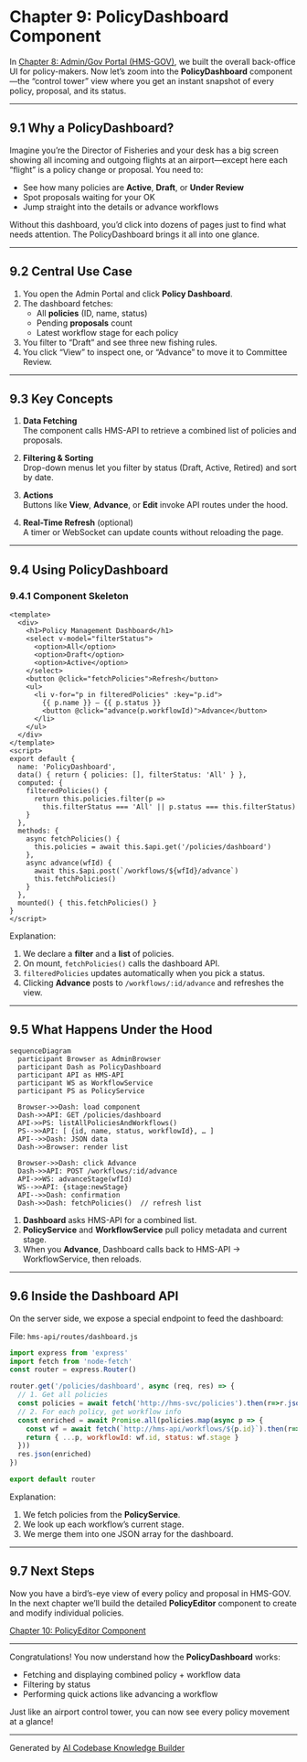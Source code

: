 # Chapter 9: PolicyDashboard Component

In [Chapter 8: Admin/Gov Portal (HMS-GOV)](08_admin_gov_portal__hms_gov__.md), we built the overall back-office UI for policy-makers. Now let’s zoom into the **PolicyDashboard** component—the “control tower” view where you get an instant snapshot of every policy, proposal, and its status.

---

## 9.1 Why a PolicyDashboard?

Imagine you’re the Director of Fisheries and your desk has a big screen showing all incoming and outgoing flights at an airport—except here each “flight” is a policy change or proposal. You need to:

- See how many policies are **Active**, **Draft**, or **Under Review**  
- Spot proposals waiting for your OK  
- Jump straight into the details or advance workflows

Without this dashboard, you’d click into dozens of pages just to find what needs attention. The PolicyDashboard brings it all into one glance.

---

## 9.2 Central Use Case

1. You open the Admin Portal and click **Policy Dashboard**.  
2. The dashboard fetches:
   - All **policies** (ID, name, status)  
   - Pending **proposals** count  
   - Latest workflow stage for each policy  
3. You filter to “Draft” and see three new fishing rules.  
4. You click “View” to inspect one, or “Advance” to move it to Committee Review.

---

## 9.3 Key Concepts

1. **Data Fetching**  
   The component calls HMS-API to retrieve a combined list of policies and proposals.

2. **Filtering & Sorting**  
   Drop-down menus let you filter by status (Draft, Active, Retired) and sort by date.

3. **Actions**  
   Buttons like **View**, **Advance**, or **Edit** invoke API routes under the hood.

4. **Real-Time Refresh** (optional)  
   A timer or WebSocket can update counts without reloading the page.

---

## 9.4 Using PolicyDashboard

### 9.4.1 Component Skeleton

```vue
<template>
  <div>
    <h1>Policy Management Dashboard</h1>
    <select v-model="filterStatus">
      <option>All</option>
      <option>Draft</option>
      <option>Active</option>
    </select>
    <button @click="fetchPolicies">Refresh</button>
    <ul>
      <li v-for="p in filteredPolicies" :key="p.id">
        {{ p.name }} — {{ p.status }}
        <button @click="advance(p.workflowId)">Advance</button>
      </li>
    </ul>
  </div>
</template>
<script>
export default {
  name: 'PolicyDashboard',
  data() { return { policies: [], filterStatus: 'All' } },
  computed: {
    filteredPolicies() {
      return this.policies.filter(p =>
        this.filterStatus === 'All' || p.status === this.filterStatus)
    }
  },
  methods: {
    async fetchPolicies() {
      this.policies = await this.$api.get('/policies/dashboard')
    },
    async advance(wfId) {
      await this.$api.post(`/workflows/${wfId}/advance`)
      this.fetchPolicies()
    }
  },
  mounted() { this.fetchPolicies() }
}
</script>
```

Explanation:

1. We declare a **filter** and a **list** of policies.  
2. On mount, `fetchPolicies()` calls the dashboard API.  
3. `filteredPolicies` updates automatically when you pick a status.  
4. Clicking **Advance** posts to `/workflows/:id/advance` and refreshes the view.

---

## 9.5 What Happens Under the Hood

```mermaid
sequenceDiagram
  participant Browser as AdminBrowser
  participant Dash as PolicyDashboard
  participant API as HMS-API
  participant WS as WorkflowService
  participant PS as PolicyService

  Browser->>Dash: load component
  Dash->>API: GET /policies/dashboard
  API->>PS: listAllPoliciesAndWorkflows()
  PS-->>API: [ {id, name, status, workflowId}, … ]
  API-->>Dash: JSON data
  Dash->>Browser: render list

  Browser->>Dash: click Advance
  Dash->>API: POST /workflows/:id/advance
  API->>WS: advanceStage(wfId)
  WS-->>API: {stage:newStage}
  API-->>Dash: confirmation
  Dash->>Dash: fetchPolicies()  // refresh list
```

1. **Dashboard** asks HMS-API for a combined list.  
2. **PolicyService** and **WorkflowService** pull policy metadata and current stage.  
3. When you **Advance**, Dashboard calls back to HMS-API → WorkflowService, then reloads.

---

## 9.6 Inside the Dashboard API

On the server side, we expose a special endpoint to feed the dashboard:

File: `hms-api/routes/dashboard.js`
```javascript
import express from 'express'
import fetch from 'node-fetch'
const router = express.Router()

router.get('/policies/dashboard', async (req, res) => {
  // 1. Get all policies
  const policies = await fetch('http://hms-svc/policies').then(r=>r.json())
  // 2. For each policy, get workflow info
  const enriched = await Promise.all(policies.map(async p => {
    const wf = await fetch(`http://hms-api/workflows/${p.id}`).then(r=>r.json())
    return { ...p, workflowId: wf.id, status: wf.stage }
  }))
  res.json(enriched)
})

export default router
```
Explanation:

1. We fetch policies from the **PolicyService**.  
2. We look up each workflow’s current stage.  
3. We merge them into one JSON array for the dashboard.

---

## 9.7 Next Steps

Now you have a bird’s-eye view of every policy and proposal in HMS-GOV. In the next chapter we’ll build the detailed **PolicyEditor** component to create and modify individual policies.

[Chapter 10: PolicyEditor Component](10_policyeditor_component_.md)

---

Congratulations! You now understand how the **PolicyDashboard** works:
- Fetching and displaying combined policy + workflow data  
- Filtering by status  
- Performing quick actions like advancing a workflow  

Just like an airport control tower, you can now see every policy movement at a glance!

---

Generated by [AI Codebase Knowledge Builder](https://github.com/The-Pocket/Tutorial-Codebase-Knowledge)